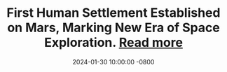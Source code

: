 ---
title: >-
    First Human Settlement Established on Mars, Marking New Era of Space Exploration.
        <a href="https://google.com" target="_blank">Read more <i class="fas fa-angle-double-right"></i></a>
date: 2024-01-30 10:00:00 -0800
---